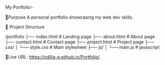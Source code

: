 My Portfolio✨

🌟Purpose
A personal portfolio showcasing my web dev skills.

🌟 Project Structure

/portfolio 
  ├── index.html        # Landing page
  ├── about.html        # About page
  ├── contact.html      # Contact page
  ├── project.html      # Project page
  ├── css/
  │     └── style.css   # Main stylesheet
  ├── js/
  │     └── main.js     # javascript

🔗Live URL: https://odilia-a.github.io/Portfolio/
